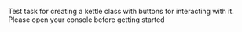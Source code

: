 Test task for creating a kettle class with buttons for interacting with it. Please open your console before getting started

